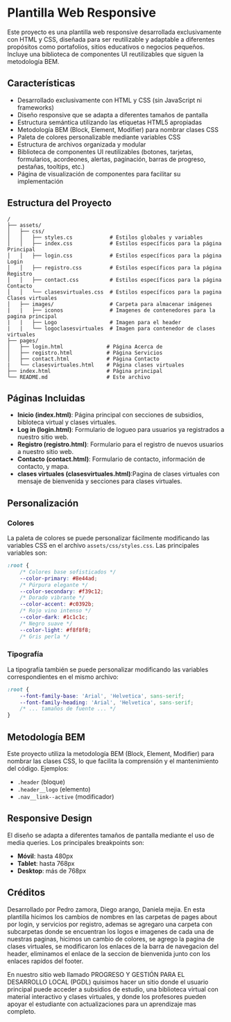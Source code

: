 # Plantilla Web Responsive

Este proyecto es una plantilla web responsive desarrollada exclusivamente con HTML y CSS, diseñada para ser reutilizable y adaptable a diferentes propósitos como portafolios, sitios educativos o negocios pequeños. Incluye una biblioteca de componentes UI reutilizables que siguen la metodología BEM.

## Características

- Desarrollado exclusivamente con HTML y CSS (sin JavaScript ni frameworks)
- Diseño responsive que se adapta a diferentes tamaños de pantalla
- Estructura semántica utilizando las etiquetas HTML5 apropiadas
- Metodología BEM (Block, Element, Modifier) para nombrar clases CSS
- Paleta de colores personalizable mediante variables CSS
- Estructura de archivos organizada y modular
- Biblioteca de componentes UI reutilizables (botones, tarjetas, formularios, acordeones, alertas, paginación, barras de progreso, pestañas, tooltips, etc.)
- Página de visualización de componentes para facilitar su implementación

## Estructura del Proyecto

```
/
├── assets/
│   ├── css/
│   │   ├── styles.cs            # Estilos globales y variables
│   │   ├── index.css            # Estilos específicos para la página Principal
│   │   ├── login.css            # Estilos específicos para la página Login
│   │   ├── registro.css         # Estilos específicos para la página Registro
│   │   ├── contact.css          # Estilos específicos para la página Contacto
│   │   └── clasesvirtuales.css  # Estilos específicos para la pagina Clases virtuales
│   ├── images/                  # Carpeta para almacenar imágenes
|   |   ├── iconos               # Imagenes de contenedores para la pagina principal
|   |   ├── Logo                 # Imagen para el header
|   |   └── logoclasesvirtuales  # Imagen para contenedor de clases virtuales
├── pages/
│   ├── login.html              # Página Acerca de
│   ├── registro.html           # Página Servicios
│   ├── contact.html            # Página Contacto
|   └── clasesvirtuales.html    # Página clases virtuales
├── index.html                  # Página principal
└── README.md                   # Este archivo
```

## Páginas Incluidas

- **Inicio (index.html)**: Página principal con secciones de subsidios, bibloteca virtual y clases virtuales.
- **Log in  (login.html)**: Formulario de logueo para usuarios ya registrados a nuestro sitio web.
- **Registro (registro.html)**: Formulario para el registro de nuevos usuarios a nuestro sitio web.
- **Contacto (contact.html)**: Formulario de contacto, información de contacto, y mapa.
- **clases virtuales (clasesvirtuales.html)**:Pagina de clases virtuales con mensaje de bienvenida y secciones para clases virtuales.

## Personalización

### Colores

La paleta de colores se puede personalizar fácilmente modificando las variables CSS en el archivo `assets/css/styles.css`. Las principales variables son:

```css
:root {
    /* Colores base sofisticados */
    --color-primary: #8e44ad;
    /* Púrpura elegante */
    --color-secondary: #f39c12;
    /* Dorado vibrante */
    --color-accent: #c0392b;
    /* Rojo vino intenso */
    --color-dark: #1c1c1c;
    /* Negro suave */
    --color-light: #f8f8f8;
    /* Gris perla */
```

### Tipografía

La tipografía también se puede personalizar modificando las variables correspondientes en el mismo archivo:

```css
:root {
    --font-family-base: 'Arial', 'Helvetica', sans-serif;
    --font-family-heading: 'Arial', 'Helvetica', sans-serif;
    /* ... tamaños de fuente ... */
}
```

## Metodología BEM

Este proyecto utiliza la metodología BEM (Block, Element, Modifier) para nombrar las clases CSS, lo que facilita la comprensión y el mantenimiento del código. Ejemplos:

- `.header` (bloque)
- `.header__logo` (elemento)
- `.nav__link--active` (modificador)

## Responsive Design

El diseño se adapta a diferentes tamaños de pantalla mediante el uso de media queries. Los principales breakpoints son:

- **Móvil**: hasta 480px
- **Tablet**: hasta 768px
- **Desktop**: más de 768px



## Créditos

Desarrollado por Pedro zamora, Diego arango, Daniela mejia.
En esta plantilla hicimos los cambios de nombres en las carpetas de pages about por login, y servicios por registro, ademas se agregaro una carpeta con subcarpetas donde se encuentran los logos e imagenes de cada una de nuestras paginas, hicimos un cambio de colores, se agrego  la pagina de clases virtuales, se modificaron los enlaces de la barra de navegacion del header, eliminamos el enlace de la seccion de bienvenida junto con los enlaces rapidos del footer.

En nuestro sitio web llamado PROGRESO Y GESTIÓN PARA EL DESARROLLO LOCAL (PGDL) quisimos hacer un sitio donde el usuario principal puede acceder a subsidios de estudio, una biblioteca virtual con material interactivo y clases virtuales, y donde los profesores pueden apoyar el estudiante con actualizaciones para un aprendizaje mas completo.
